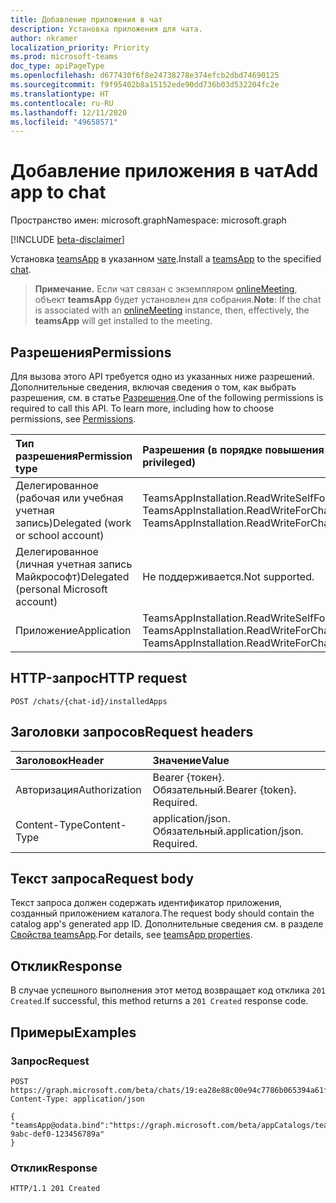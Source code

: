 ```yaml
---
title: Добавление приложения в чат
description: Установка приложения для чата.
author: nkramer
localization_priority: Priority
ms.prod: microsoft-teams
doc_type: apiPageType
ms.openlocfilehash: d677430f6f8e24738278e374efcb2dbd74690125
ms.sourcegitcommit: f9f95402b8a15152ede90dd736b03d532204fc2e
ms.translationtype: HT
ms.contentlocale: ru-RU
ms.lasthandoff: 12/11/2020
ms.locfileid: "49658571"
---
```

# <a name="add-app-to-chat"></a><span data-ttu-id="6d2b1-103">Добавление приложения в чат</span><span class="sxs-lookup"><span data-stu-id="6d2b1-103">Add app to chat</span></span>

<span data-ttu-id="6d2b1-104">Пространство имен: microsoft.graph</span><span class="sxs-lookup"><span data-stu-id="6d2b1-104">Namespace: microsoft.graph</span></span>

[!INCLUDE [beta-disclaimer](../../includes/beta-disclaimer.md)]

<span data-ttu-id="6d2b1-105">Установка [teamsApp](../resources/teamsapp.md) в указанном [чате](../resources/chat.md).</span><span class="sxs-lookup"><span data-stu-id="6d2b1-105">Install a [teamsApp](../resources/teamsapp.md) to the specified [chat](../resources/chat.md).</span></span>

> <span data-ttu-id="6d2b1-106">**Примечание.** Если чат связан с экземпляром [onlineMeeting](../resources/onlinemeeting.md), объект **teamsApp** будет установлен для собрания.</span><span class="sxs-lookup"><span data-stu-id="6d2b1-106">**Note**: If the chat is associated with an [onlineMeeting](../resources/onlinemeeting.md) instance, then, effectively, the **teamsApp** will get installed to the meeting.</span></span>

## <a name="permissions"></a><span data-ttu-id="6d2b1-107">Разрешения</span><span class="sxs-lookup"><span data-stu-id="6d2b1-107">Permissions</span></span>

<span data-ttu-id="6d2b1-p101">Для вызова этого API требуется одно из указанных ниже разрешений. Дополнительные сведения, включая сведения о том, как выбрать разрешения, см. в статье [Разрешения](/graph/permissions-reference).</span><span class="sxs-lookup"><span data-stu-id="6d2b1-p101">One of the following permissions is required to call this API. To learn more, including how to choose permissions, see [Permissions](/graph/permissions-reference).</span></span>

|<span data-ttu-id="6d2b1-110">Тип разрешения</span><span class="sxs-lookup"><span data-stu-id="6d2b1-110">Permission type</span></span>      | <span data-ttu-id="6d2b1-111">Разрешения (в порядке повышения привилегий)</span><span class="sxs-lookup"><span data-stu-id="6d2b1-111">Permissions (from least to most privileged)</span></span>              |
|:--------------------|:---------------------------------------------------------|
|<span data-ttu-id="6d2b1-112">Делегированное (рабочая или учебная учетная запись)</span><span class="sxs-lookup"><span data-stu-id="6d2b1-112">Delegated (work or school account)</span></span> | <span data-ttu-id="6d2b1-113">TeamsAppInstallation.ReadWriteSelfForChat, TeamsAppInstallation.ReadWriteForChat</span><span class="sxs-lookup"><span data-stu-id="6d2b1-113">TeamsAppInstallation.ReadWriteSelfForChat, TeamsAppInstallation.ReadWriteForChat</span></span> |
|<span data-ttu-id="6d2b1-114">Делегированное (личная учетная запись Майкрософт)</span><span class="sxs-lookup"><span data-stu-id="6d2b1-114">Delegated (personal Microsoft account)</span></span> | <span data-ttu-id="6d2b1-115">Не поддерживается.</span><span class="sxs-lookup"><span data-stu-id="6d2b1-115">Not supported.</span></span>    |
|<span data-ttu-id="6d2b1-116">Приложение</span><span class="sxs-lookup"><span data-stu-id="6d2b1-116">Application</span></span> | <span data-ttu-id="6d2b1-117">TeamsAppInstallation.ReadWriteSelfForChat.All, TeamsAppInstallation.ReadWriteForChat.All</span><span class="sxs-lookup"><span data-stu-id="6d2b1-117">TeamsAppInstallation.ReadWriteSelfForChat.All, TeamsAppInstallation.ReadWriteForChat.All</span></span> |

## <a name="http-request"></a><span data-ttu-id="6d2b1-118">HTTP-запрос</span><span class="sxs-lookup"><span data-stu-id="6d2b1-118">HTTP request</span></span>

<!-- { 
"blockType": "ignored" 
} -->

```http
POST /chats/{chat-id}/installedApps
```

## <a name="request-headers"></a><span data-ttu-id="6d2b1-119">Заголовки запросов</span><span class="sxs-lookup"><span data-stu-id="6d2b1-119">Request headers</span></span>

| <span data-ttu-id="6d2b1-120">Заголовок</span><span class="sxs-lookup"><span data-stu-id="6d2b1-120">Header</span></span>       | <span data-ttu-id="6d2b1-121">Значение</span><span class="sxs-lookup"><span data-stu-id="6d2b1-121">Value</span></span> |
|:---------------|:--------|
| <span data-ttu-id="6d2b1-122">Авторизация</span><span class="sxs-lookup"><span data-stu-id="6d2b1-122">Authorization</span></span>  | <span data-ttu-id="6d2b1-p102">Bearer {токен}. Обязательный.</span><span class="sxs-lookup"><span data-stu-id="6d2b1-p102">Bearer {token}. Required.</span></span>  |
| <span data-ttu-id="6d2b1-125">Content-Type</span><span class="sxs-lookup"><span data-stu-id="6d2b1-125">Content-Type</span></span>  | <span data-ttu-id="6d2b1-p103">application/json. Обязательный.</span><span class="sxs-lookup"><span data-stu-id="6d2b1-p103">application/json. Required.</span></span>  |

## <a name="request-body"></a><span data-ttu-id="6d2b1-128">Текст запроса</span><span class="sxs-lookup"><span data-stu-id="6d2b1-128">Request body</span></span>

<span data-ttu-id="6d2b1-129">Текст запроса должен содержать идентификатор приложения, созданный приложением каталога.</span><span class="sxs-lookup"><span data-stu-id="6d2b1-129">The request body should contain the catalog app's generated app ID.</span></span> <span data-ttu-id="6d2b1-130">Дополнительные сведения см. в разделе [Свойства teamsApp](../resources/teamsapp.md#properties).</span><span class="sxs-lookup"><span data-stu-id="6d2b1-130">For details, see [teamsApp properties](../resources/teamsapp.md#properties).</span></span>

## <a name="response"></a><span data-ttu-id="6d2b1-131">Отклик</span><span class="sxs-lookup"><span data-stu-id="6d2b1-131">Response</span></span>

<span data-ttu-id="6d2b1-132">В случае успешного выполнения этот метод возвращает код отклика `201 Created`.</span><span class="sxs-lookup"><span data-stu-id="6d2b1-132">If successful, this method returns a `201 Created` response code.</span></span>

## <a name="examples"></a><span data-ttu-id="6d2b1-133">Примеры</span><span class="sxs-lookup"><span data-stu-id="6d2b1-133">Examples</span></span>

### <a name="request"></a><span data-ttu-id="6d2b1-134">Запрос</span><span class="sxs-lookup"><span data-stu-id="6d2b1-134">Request</span></span>

<!-- {
  "blockType": "request",
  "name": "add_app_in_chat"
}-->

```http
POST https://graph.microsoft.com/beta/chats/19:ea28e88c00e94c7786b065394a61f296@thread.v2/installedApps
Content-Type: application/json

{
"teamsApp@odata.bind":"https://graph.microsoft.com/beta/appCatalogs/teamsApps/12345678-9abc-def0-123456789a"
}
```

### <a name="response"></a><span data-ttu-id="6d2b1-135">Отклик</span><span class="sxs-lookup"><span data-stu-id="6d2b1-135">Response</span></span>

<!-- {
  "blockType": "response",
  "truncated": true,
  "@odata.type": "microsoft.graph.teamsAppInstallation"
} -->

```http
HTTP/1.1 201 Created
```

<!-- uuid: 8fcb5dbc-d5aa-4681-8e31-b001d5168d79
2015-10-25 14:57:30 UTC -->
<!-- {
  "type": "#page.annotation",
  "description": "Chat add installedapps",
  "keywords": "",
  "section": "documentation",
  "tocPath": ""
}-->
